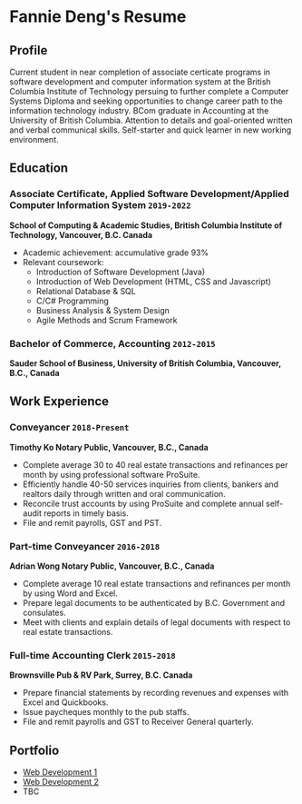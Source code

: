# Fannie Deng's Resume

## Profile
Current student in near completion of associate certicate programs in software development and computer information system at the British Columbia Institute of Technology persuing to further complete a Computer Systems Diploma and seeking opportunities to change career path to the information technology industry. BCom graduate in Accounting at the University of British Columbia. Attention to details and goal-oriented written and verbal communical skills. Self-starter and quick learner in new working environment.

## Education
### Associate Certificate, Applied Software Development/Applied Computer Information System `2019-2022`
**School of Computing & Academic Studies, British Columbia Institute of Technology, Vancouver, B.C. Canada**
- Academic achievement: accumulative grade 93%
- Relevant coursework:
  - Introduction of Software Development (Java)
  - Introduction of Web Development (HTML, CSS and Javascript)
  - Relational Database & SQL
  - C/C# Programming
  - Business Analysis & System Design
  - Agile Methods and Scrum Framework
  
### Bachelor of Commerce, Accounting `2012-2015`
**Sauder School of Business, University of British Columbia, Vancouver, B.C., Canada**

## Work Experience
### Conveyancer `2018-Present`
**Timothy Ko Notary Public, Vancouver, B.C., Canada**
- Complete average 30 to 40 real estate transactions and refinances per month by using professional software ProSuite.
- Efficiently handle 40-50 services inquiries from clients, bankers and realtors daily through written and oral communication.
- Reconcile trust accounts by using ProSuite and complete annual self-audit reports in timely basis.
- File and remit payrolls, GST and PST.

### Part-time Conveyancer `2016-2018`
**Adrian Wong Notary Public, Vancouver, B.C., Canada**
- Complete average 10 real estate transactions and refinances per month by using Word and Excel.
- Prepare legal documents to be authenticated by B.C. Government and consulates.
- Meet with clients and explain details of legal documents with respect to real estate transactions.

### Full-time Accounting Clerk `2015-2018`
**Brownsville Pub & RV Park, Surrey, B.C. Canada**
- Prepare financial statements by recording revenues and expenses with Excel and Quickbooks.
- Issue paycheques monthly to the pub staffs.
- File and remit payrolls and GST to Receiver General quarterly.

## Portfolio
- [Web Development 1](https://dumplingdang.github.io/cafegloucester/)
- [Web Development 2](https://dumplingdang.github.io/instahgram/)
- TBC
